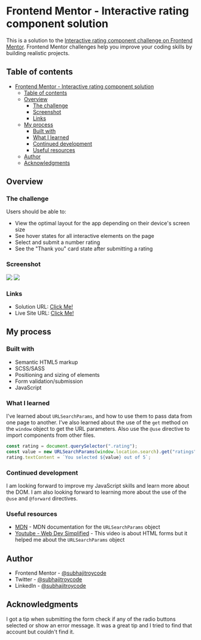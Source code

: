 # Frontend Mentor - Interactive rating component solution

This is a solution to the [Interactive rating component challenge on Frontend Mentor](https://www.frontendmentor.io/challenges/interactive-rating-component-koxpeBUmI). Frontend Mentor challenges help you improve your coding skills by building realistic projects. 

## Table of contents

- [Frontend Mentor - Interactive rating component solution](#frontend-mentor---interactive-rating-component-solution)
  - [Table of contents](#table-of-contents)
  - [Overview](#overview)
    - [The challenge](#the-challenge)
    - [Screenshot](#screenshot)
    - [Links](#links)
  - [My process](#my-process)
    - [Built with](#built-with)
    - [What I learned](#what-i-learned)
    - [Continued development](#continued-development)
    - [Useful resources](#useful-resources)
  - [Author](#author)
  - [Acknowledgments](#acknowledgments)


## Overview

### The challenge

Users should be able to:

- View the optimal layout for the app depending on their device's screen size
- See hover states for all interactive elements on the page
- Select and submit a number rating
- See the "Thank you" card state after submitting a rating

### Screenshot

![](https://user-images.githubusercontent.com/72935263/160867794-8fcac908-f15b-49d3-9def-2b0d94b4a286.png) 
![](https://user-images.githubusercontent.com/72935263/160867638-b34ff910-b380-4b33-b009-fcc3a5d29549.png)

### Links

- Solution URL: [Click Me!](https://www.frontendmentor.io/solutions/interactive-rating-card-using-javascript-SyWXQZM75)
- Live Site URL: [Click Me!](https://subhajitroycode.github.io/interactive-rating-card/)

## My process

### Built with

- Semantic HTML5 markup
- SCSS/SASS
- Positioning and sizing of elements
- Form validation/submission
- JavaScript


### What I learned

I've learned about `URLSearchParams`, and how to use them to pass data from one page to another. I've also learned about the use of the `get` method on the `window` object to get the URL parameters. Also use the `@use` directive to import components from other files. 


```js
const rating = document.querySelector(".rating");
const value = new URLSearchParams(window.location.search).get("ratings");
rating.textContent = `You selected ${value} out of 5`;
```


### Continued development

I am looking forward to improve my JavaScript skills and learn more about the DOM. I am also looking forward to learning more about the use of the `@use` and `@forward` directives.

### Useful resources

- [MDN](https://developer.mozilla.org/en-US/docs/Web/API/URLSearchParams) - MDN documentation for the `URLSearchParams` object
- [Youtube - Web Dev Simplified](https://www.youtube.com/watch?v=fNcJuPIZ2WE) - This video is about HTML forms but it helped me about the `URLSearchParams` object


## Author

- Frontend Mentor - [@subhajitroycode](https://www.frontendmentor.io/profile/subhajitroycode)
- Twitter - [@subhajitroycode](https://www.twitter.com/subhajitroycode)
- LinkedIn - [@subhajitroycode](https://www.linkedin.com/in/subhajitroycode)


## Acknowledgments

I got a tip when submitting the form check if any of the radio buttons selected or show an error message. It was a great tip and I tried to find that account but couldn't find it.
